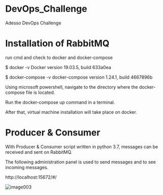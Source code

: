 # DevOps_Challenge
Adesso DevOps Challenge

# Installation of RabbitMQ

run cmd and check to docker and docker-compose

$ docker -v
Docker version 19.03.5, build 633a0ea


$ docker-compose -v
docker-compose version 1.24.1, build 4667896b

Using microsoft powershell, navigate to the directory where the docker-compose file is located.

Run the docker-compose up command in a terminal.

After that, virtual machine installation will take place on docker.


# Producer & Consumer


With Producer & Consumer script written in python 3.7, messages can be received and sent on RabbitMQ.

The following administration panel is used to send messages and to see incoming messages.

http://localhost:15672/#/

![image003](https://user-images.githubusercontent.com/71544423/142668638-aa315397-e48f-47b1-a996-834263baae0c.png)

